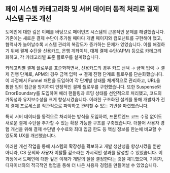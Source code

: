 ## 페이 시스템 카테고리화 및 서버 데이터 동적 처리로 결제 시스템 구조 개선

도메인에 대한 깊은 이해를 바탕으로 페이먼츠 시스템의 근본적인 문제를 해결했습니다. 기존에는 새로운 결제 수단이 추가될 때마다 개별 페이지와 컴포넌트를 구현해야 했고, 협력사가 늘어날수록 시스템 관리의 복잡도가 증가하는 문제가 있었습니다. 이를 해결하기 위해 결제 수단을 신용카드, 은행 계좌이체, 대체 결제 수단(APM) 등으로 카테고리화하고, 각 카테고리별 표준 플로우를 설계했습니다.

카테고리별 결제 플로우를 표준화하면서, 신용카드의 경우 카드 선택 → 금액 입력 → 결제 진행 단계로, APM의 경우 금액 입력 → 결제 진행 단계로 플로우를 단순화했습니다. 이 과정에서 Funnel 패턴을 도입하여 각 단계별 상태를 체계적으로 관리하고, URL을 통한 임의 접근을 방지하여 안정적인 결제 플로우를 구현했습니다. 또한 Suspense와 ErrorBoundary를 도입하여 에러 핸들링과 로딩 상태를 선언적으로 처리했고, 코드의 가독성과 유지보수성을 크게 향상시켰습니다. 이러한 구조화된 설계를 통해 개발자가 전체 결제 프로세스를 직관적으로 파악하고 관리할 수 있는 기반을 마련했습니다.

특히 서버 데이터를 동적으로 처리하는 방식을 도입하여, 프론트엔드 코드 수정 없이도 새로운 결제 수단을 추가할 수 있는 확장 가능한 구조를 구축했습니다. 더불어 사용자 경험 개선을 위해 결제 수단별 수수료와 최대 입금 한도 등 핵심 정보를 한눈에 비교할 수 있도록 UX를 개선했습니다.

이러한 개선 작업을 통해 시스템의 확장성을 확보하고 개발 생산성을 향상시켰을 뿐만 아니라, CS 문의와 사용자 이탈률 감소라는 가시적인 성과를 달성할 수 있었습니다. 이 과정에서 도메인에 대한 깊은 이해가 개발의 질을 결정한다는 것을 체득했으며, 기획자, 디자이너와의 적극적인 협업을 통해 더 나은 사용자 경험을 만들어낼 수 있었습니다.